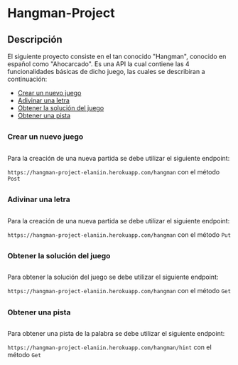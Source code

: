 # Hangman-Project

## Descripción

El siguiente proyecto consiste en el tan conocido "Hangman", conocido en español como "Ahocarcado". Es una API la cual contiene las 4 funcionalidades básicas de dicho juego, las cuales se describiran a continuación:

- [Crear un nuevo juego](#crearunjuegonuevo)
- [Adivinar una letra](#adivinarunaletra)
- [Obtener la solución del juego](#obtenerlasolucióndeljuego)
- [Obtener una pista](#obtenerunapista)

##
### Crear un nuevo juego
##

Para la creación de una nueva partida se debe utilizar el siguiente endpoint:

`https://hangman-project-elaniin.herokuapp.com/hangman` con el método `Post`

##
### Adivinar una letra
##

Para la creación de una nueva partida se debe utilizar el siguiente endpoint:

`https://hangman-project-elaniin.herokuapp.com/hangman` con el método `Put`

##
### Obtener la solución del juego
##

Para obtener la solución del juego se debe utilizar el siguiente endpoint:

`https://hangman-project-elaniin.herokuapp.com/hangman` con el método `Get`

##
### Obtener una pista
##

Para obtener una pista de la palabra se debe utilizar el siguiente endpoint:

`https://hangman-project-elaniin.herokuapp.com/hangman/hint` con el método `Get`
